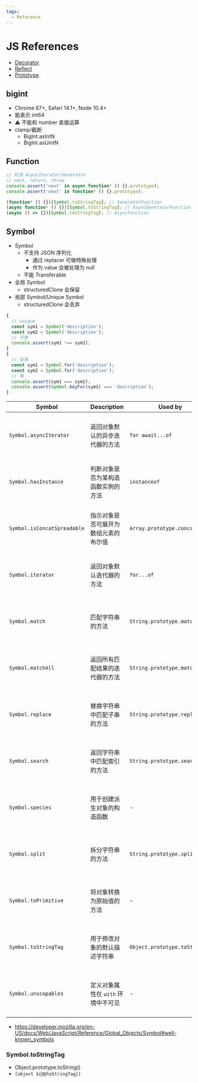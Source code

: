 ```yaml
---
tags:
  - Reference
---
```


# JS References

- [Decorator](./js-decorator.md)
- [Reflect](./js-reflect.md)
- [Prototype](./js-prototype.md)

## bigint

- Chrome 67+, Safari 14.1+, Node 10.4+
- 能表示 int64
- ⚠️ 不能和 number 直接运算
- clamp/截断
  - BigInt.asIntN
  - BigInt.asUintN

## Function

```js
// 检测 AsyncIterator/Generator
// next, return, throw
console.assert('next' in async function* () {}.prototype);
console.assert('next' in function* () {}.prototype);

(function* () {})[Symbol.toStringTag]; // GeneratorFunction
(async function* () {})[Symbol.toStringTag]; // AsyncGeneratorFunction
(async () => {})[Symbol.toStringTag]; // AsyncFunction
```

## Symbol

- Symbol
  - 不支持 JSON 序列化
    - 通过 replacer 可做特殊处理
    - 作为 value 会被处理为 null
  - 不能 Transferable
- 全局 Symbol
  - structuredClone 会保留
- 局部 Symbol/Unique Symbol
  - structuredClone 会丢弃

```ts
{
  // unique
  const sym1 = Symbol('description');
  const sym2 = Symbol('description');
  // 不等
  console.assert(sym1 !== sym2);
}
{
  // 全局
  const sym1 = Symbol.for('description');
  const sym2 = Symbol.for('description');
  // 等
  console.assert(sym1 === sym2);
  console.assert(Symbol.keyFor(sym1) === 'description');
}
```

| Symbol                      | Description                          | Used by                       | Since                             |
| --------------------------- | ------------------------------------ | ----------------------------- | --------------------------------- |
| `Symbol.asyncIterator`      | 返回对象默认的异步迭代器的方法       | `for await...of`              | Chrome 63+, Safari 12+, Node 10+  |
| `Symbol.hasInstance`        | 判断对象是否为某构造函数实例的方法   | `instanceof`                  | Chrome 50+, Safari 10+, Node 6+   |
| `Symbol.isConcatSpreadable` | 指示对象是否可展开为数组元素的布尔值 | `Array.prototype.concat()`    | Chrome 38+, Safari 9+, Node 0.12+ |
| `Symbol.iterator`           | 返回对象默认迭代器的方法             | `for...of`                    | Chrome 38+, Safari 9+, Node 0.12+ |
| `Symbol.match`              | 匹配字符串的方法                     | `String.prototype.match()`    | Chrome 50+, Safari 10+, Node 6+   |
| `Symbol.matchAll`           | 返回所有匹配结果的迭代器的方法       | `String.prototype.matchAll()` | Chrome 73+, Safari 13+, Node 12+  |
| `Symbol.replace`            | 替换字符串中匹配子串的方法           | `String.prototype.replace()`  | Chrome 50+, Safari 10+, Node 6+   |
| `Symbol.search`             | 返回字符串中匹配索引的方法           | `String.prototype.search()`   | Chrome 50+, Safari 10+, Node 6+   |
| `Symbol.species`            | 用于创建派生对象的构造函数           | -                             | Chrome 51+, Safari 10+, Node 6.5+ |
| `Symbol.split`              | 拆分字符串的方法                     | `String.prototype.split()`    | Chrome 50+, Safari 10+, Node 6+   |
| `Symbol.toPrimitive`        | 将对象转换为原始值的方法             | -                             | Chrome 44+, Safari 9+, Node 0.12+ |
| `Symbol.toStringTag`        | 用于修改对象的默认描述字符串         | `Object.prototype.toString()` | Chrome 43+, Safari 9+, Node 0.12+ |
| `Symbol.unscopables`        | 定义对象属性在 `with` 环境中不可见   | -                             | Chrome 38+, Safari 9+, Node 0.12+ |

- https://developer.mozilla.org/en-US/docs/Web/JavaScript/Reference/Global_Objects/Symbol#well-known_symbols

### Symbol.toStringTag

- Object.prototype.toString()
- `[object ${@@toStringTag}]`
